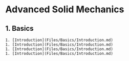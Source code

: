# Advanced Solid Mechanics

## 1. Basics

    1. [Introduction](Files/Basics/Introduction.md)
    1. [Introduction](Files/Basics/Introduction.md)
    1. [Introduction](Files/Basics/Introduction.md)
    1. [Introduction](Files/Basics/Introduction.md)
